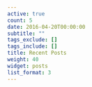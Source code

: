 ```yaml
---
active: true
count: 5
date: 2016-04-20T00:00:00
subtitle: ""
tags_exclude: []
tags_include: []
title: Recent Posts
weight: 40
widget: posts
list_format: 3
---
```


